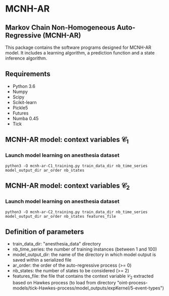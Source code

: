 # MCNH-AR

## Markov Chain Non-Homogeneous Auto-Regressive (MCNH-AR)
This package contains the software programs designed for MCNH-AR model. It includes a learning algorithm, a prediction function and a state inference algorithm.

## Requirements
 * Python 3.6
 * Numpy
 * Scipy
 * Scikit-learn
 * Pickle5
 * Futures
 * Numba 0.45
 * Tick

## MCNH-AR model: context variables $\mathcal{C}_1$ 

### Launch model learning on anesthesia dataset
```{python}
python3 -O mcnh-ar-C1_training.py train_data_dir nb_time_series model_output_dir ar_order nb_states
```

## MCNH-AR model: context variables $\mathcal{C}_2$ 

### Launch model learning on anesthesia dataset
```{python}
python3 -O mcnh-ar-C2_training.py train_data_dir nb_time_series model_output_dir ar_order nb_states features_file
```

## Definition of parameters

  * train_data_dir: "anesthesia_data" directory
  * nb_time_series: the number of training instances (between 1 and 100)
  * model_output_dir: the name of the directory in which model output is saved within a serialized file
  * ar_order: the order of the auto-regressive process (>= 0)
  * nb_states: the number of states to be considered (>= 2)
  * features_file: the file that contains the context variable $\mathcal{C}_2$ extracted based on Hawkes process (to load from directory "oint-process-models/tick-Hawkes-process/model_outputs/expKernel/5-event-types")
